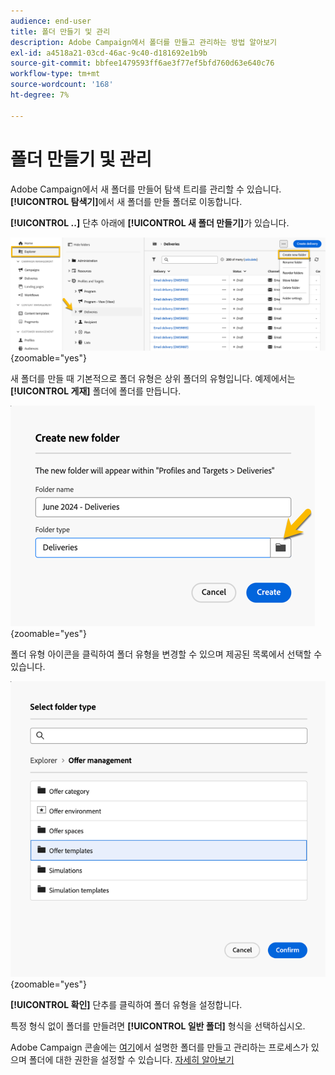 ```yaml
---
audience: end-user
title: 폴더 만들기 및 관리
description: Adobe Campaign에서 폴더를 만들고 관리하는 방법 알아보기
exl-id: a4518a21-03cd-46ac-9c40-d181692e1b9b
source-git-commit: bbfee1479593ff6ae3f77ef5bfd760d63e640c76
workflow-type: tm+mt
source-wordcount: '168'
ht-degree: 7%

---
```


# 폴더 만들기 및 관리

Adobe Campaign에서 새 폴더를 만들어 탐색 트리를 관리할 수 있습니다. **[!UICONTROL 탐색기]**&#x200B;에서 새 폴더를 만들 폴더로 이동합니다.

**[!UICONTROL ..]** 단추 아래에 **[!UICONTROL 새 폴더 만들기]**&#x200B;가 있습니다.

![](assets/folder_create.png){zoomable="yes"}

새 폴더를 만들 때 기본적으로 폴더 유형은 상위 폴더의 유형입니다.
예제에서는 **[!UICONTROL 게재]** 폴더에 폴더를 만듭니다.

![](assets/folder_new.png){zoomable="yes"}

폴더 유형 아이콘을 클릭하여 폴더 유형을 변경할 수 있으며 제공된 목록에서 선택할 수 있습니다.

![](assets/folder_type.png){zoomable="yes"}

**[!UICONTROL 확인]** 단추를 클릭하여 폴더 유형을 설정합니다.

특정 형식 없이 폴더를 만들려면 **[!UICONTROL 일반 폴더]** 형식을 선택하십시오.

Adobe Campaign 콘솔에는 [여기](https://experienceleague.adobe.com/en/docs/campaign/campaign-v8/config/configuration/folders-and-views)에서 설명한 폴더를 만들고 관리하는 프로세스가 있으며 폴더에 대한 권한을 설정할 수 있습니다. [자세히 알아보기](https://experienceleague.adobe.com/en/docs/campaign/campaign-v8/admin/permissions/folder-permissions)
